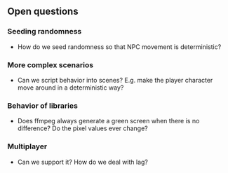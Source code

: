 
## Open questions

### Seeding randomness

- How do we seed randomness so that NPC movement is deterministic?

### More complex scenarios

- Can we script behavior into scenes? E.g. make the player character move around in a deterministic way?

### Behavior of libraries

- Does ffmpeg always generate a green screen when there is no difference? Do the pixel values ever change?

### Multiplayer

- Can we support it? How do we deal with lag?
